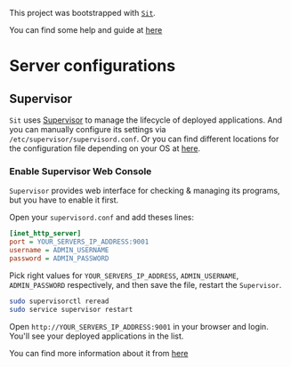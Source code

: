 This project was bootstrapped with [`Sit`](https://github.com/Jinsung-L/sit/).

You can find some help and guide at [here](https://github.com/Jinsung-L/sit/)

# Server configurations

## Supervisor

`Sit` uses [Supervisor](http://supervisord.org) to manage the lifecycle of deployed applications.
And you can manually configure its settings via `/etc/supervisor/supervisord.conf`. Or you can find different locations for the configuration file depending on your OS at [here](http://supervisord.org/configuration.html).

### Enable Supervisor Web Console

`Supervisor` provides web interface for checking & managing its programs, but you have to enable it first.

Open your `supervisord.conf` and add theses lines:

```ini
[inet_http_server]
port = YOUR_SERVERS_IP_ADDRESS:9001
username = ADMIN_USERNAME
password = ADMIN_PASSWORD
```

Pick right values for `YOUR_SERVERS_IP_ADDRESS`, `ADMIN_USERNAME`, `ADMIN_PASSWORD` respectively, and then save the file, restart the `Supervisor`.

```sh
sudo supervisorctl reread
sudo service supervisor restart
```

Open `http://YOUR_SERVERS_IP_ADDRESS:9001` in your browser and login.<br />
You'll see your deployed applications in the list.

You can find more information about it from [here](http://supervisord.org/configuration.html#inet-http-server-section-settings)
